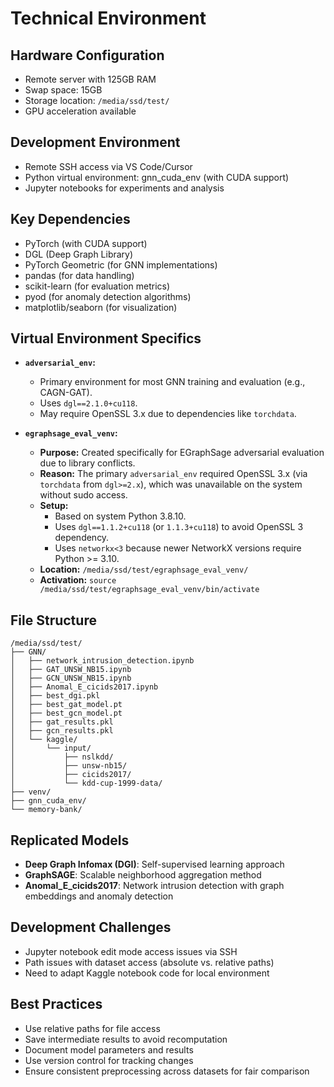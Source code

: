 # Technical Environment

## Hardware Configuration
- Remote server with 125GB RAM
- Swap space: 15GB
- Storage location: `/media/ssd/test/`
- GPU acceleration available

## Development Environment
- Remote SSH access via VS Code/Cursor
- Python virtual environment: gnn_cuda_env (with CUDA support)
- Jupyter notebooks for experiments and analysis

## Key Dependencies
- PyTorch (with CUDA support)
- DGL (Deep Graph Library)
- PyTorch Geometric (for GNN implementations)
- pandas (for data handling)
- scikit-learn (for evaluation metrics)
- pyod (for anomaly detection algorithms)
- matplotlib/seaborn (for visualization)

## Virtual Environment Specifics

- **`adversarial_env`:**
    - Primary environment for most GNN training and evaluation (e.g., CAGN-GAT).
    - Uses `dgl==2.1.0+cu118`.
    - May require OpenSSL 3.x due to dependencies like `torchdata`.

- **`egraphsage_eval_venv`:**
    - **Purpose:** Created specifically for EGraphSage adversarial evaluation due to library conflicts.
    - **Reason:** The primary `adversarial_env` required OpenSSL 3.x (via `torchdata` from `dgl>=2.x`), which was unavailable on the system without sudo access.
    - **Setup:**
        - Based on system Python 3.8.10.
        - Uses `dgl==1.1.2+cu118` (or `1.1.3+cu118`) to avoid OpenSSL 3 dependency.
        - Uses `networkx<3` because newer NetworkX versions require Python >= 3.10.
    - **Location:** `/media/ssd/test/egraphsage_eval_venv/`
    - **Activation:** `source /media/ssd/test/egraphsage_eval_venv/bin/activate`

## File Structure
```
/media/ssd/test/
├── GNN/
│   ├── network_intrusion_detection.ipynb
│   ├── GAT_UNSW_NB15.ipynb
│   ├── GCN_UNSW_NB15.ipynb
│   ├── Anomal_E_cicids2017.ipynb
│   ├── best_dgi.pkl
│   ├── best_gat_model.pt
│   ├── best_gcn_model.pt
│   ├── gat_results.pkl
│   ├── gcn_results.pkl
│   └── kaggle/
│       └── input/
│           ├── nslkdd/
│           ├── unsw-nb15/
│           ├── cicids2017/
│           └── kdd-cup-1999-data/
├── venv/
├── gnn_cuda_env/
└── memory-bank/
```

## Replicated Models
- **Deep Graph Infomax (DGI)**: Self-supervised learning approach
- **GraphSAGE**: Scalable neighborhood aggregation method
- **Anomal_E_cicids2017**: Network intrusion detection with graph embeddings and anomaly detection

## Development Challenges
- Jupyter notebook edit mode access issues via SSH
- Path issues with dataset access (absolute vs. relative paths)
- Need to adapt Kaggle notebook code for local environment

## Best Practices
- Use relative paths for file access
- Save intermediate results to avoid recomputation
- Document model parameters and results
- Use version control for tracking changes
- Ensure consistent preprocessing across datasets for fair comparison 